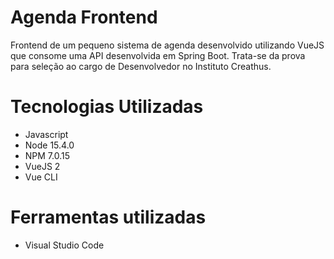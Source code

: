 # Agenda Frontend
Frontend de um pequeno sistema de agenda desenvolvido utilizando VueJS que consome uma API desenvolvida em Spring Boot. Trata-se da prova para seleção ao cargo de Desenvolvedor no Instituto Creathus.

# Tecnologias Utilizadas
- Javascript
- Node 15.4.0
- NPM 7.0.15
- VueJS 2
- Vue CLI

# Ferramentas utilizadas
- Visual Studio Code
